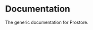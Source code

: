 ﻿---
nav_order: 10
nav_exclude: true
---

Documentation
=============

The generic documentation for Prostore.